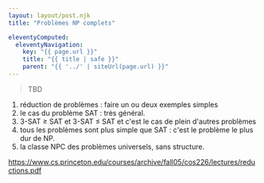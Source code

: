 ```yaml
---
layout: layout/post.njk
title: "Problèmes NP complets"

eleventyComputed:
  eleventyNavigation:
    key: "{{ page.url }}"
    title: "{{ title | safe }}"
    parent: "{{ '../' | siteUrl(page.url) }}"
---
```


> TBD 

1. réduction de problèmes : faire un ou deux exemples simples
2. le cas du problème SAT : très général.
3. 3-SAT ≥ SAT et 3-SAT ≤ SAT et c'est le cas de plein d'autres problèmes
4. tous les problèmes sont plus simple que SAT : c'est le problème le plus dur de NP. 
5. la classe NPC des problèmes universels, sans structure.

<https://www.cs.princeton.edu/courses/archive/fall05/cos226/lectures/reductions.pdf>
